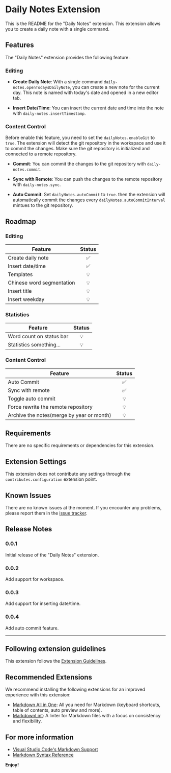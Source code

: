 # Daily Notes Extension

This is the README for the "Daily Notes" extension. This extension allows you to create a daily note with a single command.

## Features

The "Daily Notes" extension provides the following feature:

### Editing

- **Create Daily Note**: With a single command `daily-notes.openTodaysDailyNote`, you can create a new note for the current day. This note is named with today's date and opened in a new editor tab.

- **Insert Date/Time**: You can insert the current date and time into the note with `daily-notes.insertTimestamp`.

### Content Control

Before enable this feature, you need to set the `dailyNotes.enableGit` to `true`. The extension will detect the git repository in the workspace and use it to commit the changes. Make sure the git repository is initialized and connected to a remote repository.

- **Commit**: You can commit the changes to the git repository with `daily-notes.commit`.

- **Sync with Remote**: You can push the changes to the remote repository with `daily-notes.sync`.

- **Auto Commit**: Set `dailyNotes.autoCommit` to `true`. then the extension will automatically commit the changes every `dailyNotes.autoCommitInterval` mintues to the git repository.

## Roadmap

### Editing

| Feature                   | Status |
| ------------------------- | :----: |
| Create daily note         |   ✅   |
| Insert date/time          |   ✅   |
| Templates                 |   💡   |
| Chinese word segmentation |   💡   |
| Insert title              |   💡   |
| Insert weekday            |   💡   |

### Statistics

| Feature                  | Status |
| ------------------------ | :----: |
| Word count on status bar |   💡   |
| Statistics something...  |   💡   |

### Content Control

| Feature                                   | Status |
| ----------------------------------------- | :----: |
| Auto Commit                               |   ✅   |
| Sync with remote                          |   ✅   |
| Toggle auto commit                        |   💡   |
| Force rewrite the remote repository       |   💡   |
| Archive the notes(merge by year or month) |   💡   |

## Requirements

There are no specific requirements or dependencies for this extension.

## Extension Settings

This extension does not contribute any settings through the `contributes.configuration` extension point.

## Known Issues

There are no known issues at the moment. If you encounter any problems, please report them in the [issue tracker](https://github.com/your-github-username/daily-notes/issues).

## Release Notes

### 0.0.1

Initial release of the "Daily Notes" extension.

### 0.0.2

Add support for workspace.

### 0.0.3

Add support for inserting date/time.

### 0.0.4

Add auto commit feature.

---

## Following extension guidelines

This extension follows the [Extension Guidelines](https://code.visualstudio.com/api/references/extension-guidelines).

## Recommended Extensions

We recommend installing the following extensions for an improved experience with this extension:

- [Markdown All in One](https://marketplace.visualstudio.com/items?itemName=yzhang.markdown-all-in-one): All you need for Markdown (keyboard shortcuts, table of contents, auto preview and more).
- [MarkdownLint](https://marketplace.visualstudio.com/items?itemName=DavidAnson.vscode-markdownlint): A linter for Markdown files with a focus on consistency and flexibility.

## For more information

- [Visual Studio Code's Markdown Support](http://code.visualstudio.com/docs/languages/markdown)
- [Markdown Syntax Reference](https://help.github.com/articles/markdown-basics/)

**Enjoy!**
